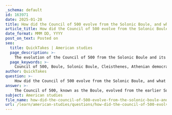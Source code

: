 ```yaml
---
_schema: default
id: 163971
date: 2025-01-28
title: How did the Council of 500 evolve from the Solonic Boule, and what was its function in Athenian governance?
article_title: How did the Council of 500 evolve from the Solonic Boule, and what was its function in Athenian governance?
date_format: MMM DD, YYYY
post_on_text: Posted on
seo:
  title: QuickTakes | American studies
  page_description: >-
    The evolution of the Council of 500 from the Solonic Boule and its role in Athenian governance, highlighting the democratic reforms of Cleisthenes and the council's functions in preparing legislation and facilitating citizen participation.
  page_keywords: >-
    Council of 500, Boule, Solonic Boule, Cleisthenes, Athenian democracy, legislative power, political reforms, civic participation, tribal representation, Ekklesia, Athenian governance, democracy evolution
author: QuickTakes
question: >-
    How did the Council of 500 evolve from the Solonic Boule, and what was its function in Athenian governance?
answer: >-
    The Council of 500, known as the Boule, evolved from the earlier Solonic Boule of 400 as part of the broader democratic reforms implemented by Cleisthenes around 508-507 BCE. The Solonic Boule was originally composed of 400 members, with representatives from four tribes, each contributing 100 members. This structure was primarily advisory and had limited legislative power.\n\nCleisthenes reformed the political system by reorganizing the Athenian tribes into ten new tribes, each consisting of members from various demes (local districts). This restructuring aimed to dilute the influence of aristocratic families and promote a more inclusive representation of the citizenry. The new Boule of 500 was established, with each of the ten tribes contributing 50 members, thus increasing the council's size and enhancing its representational capacity.\n\nThe primary function of the Council of 500 was to prepare the agenda for the Assembly (Ekklesia), which was the principal decision-making body in Athenian democracy. The Boule met regularly in the Bouleuterion, where its members would discuss and draft legislation, manage public affairs, and oversee various administrative tasks. The council also had the authority to summon the Assembly and propose laws for consideration.\n\nMembers of the Boule were chosen by lot, ensuring that all eligible citizens had an equal chance of serving, which was a hallmark of Athenian democracy. Each tribe would lead the council for one month at a time, with a subset of 50 members (the prytany) managing the day-to-day affairs during that period. This system not only facilitated governance but also encouraged civic participation among the citizens of Athens.\n\nIn summary, the evolution from the Solonic Boule of 400 to the Cleisthenic Boule of 500 marked a significant step towards a more democratic and participatory governance structure in Athens, reflecting the principles of equality and civic engagement that characterized Athenian democracy.
subject: American studies
file_name: how-did-the-council-of-500-evolve-from-the-solonic-boule-and-what-was-its-function-in-athenian-governance.md
url: /learn/american-studies/questions/how-did-the-council-of-500-evolve-from-the-solonic-boule-and-what-was-its-function-in-athenian-governance
---
```


&nbsp;